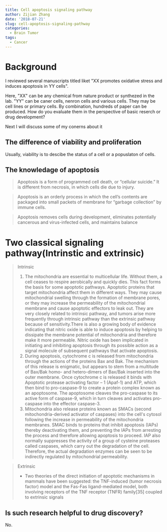 ```yaml
---
title: Cell apoptosis signaling pathway
author: Zijian Zhang
date: '2018-07-21'
slug: cell-apoptosis-signaling-pathway
categories:
  - Brain Tumor
tags:
  - Cancer
---
```

# Background

I reviewed several manuscripts titled liket "XX promotes oxidative stress and induces apoptosis in YY cells".

Here, "XX" can be any chemical from nature product or synthezed in the lab. 
"YY" can be caner cells, nenron cells and various cells. They may be cell lines or primary cells.
By combination, hundreds of paper can be produced. How do you evaluate them in the perspective of basic reserch or drug development? 

Next I will discuss some of my conerns about it


## The difference of viability and proliferation

Usually, viability is to descibe the status of a cell or a popuslaton of cells. 

## The knowledage of apoptosis

>Apoptosis is a form of programmed cell death, or “cellular suicide.” It is different from necrosis, in which cells die due to injury.

>Apoptosis is an orderly process in which the cell’s contents are packaged into small packets of membrane for “garbage collection” by immune cells.

>Apoptosis removes cells during development, eliminates potentially cancerous and virus-infected cells, and maintains balance 


# Two classical signaling pathway(Intrinstic and extrinsic)

>Intrinsic 
>1. The mitochondria are essential to multicellular life. Without them, a cell ceases to respire aerobically and quickly dies. This fact forms the basis for some apoptotic pathways. Apoptotic proteins that target mitochondria affect them in different ways. They may cause mitochondrial swelling through the formation of membrane pores, or they may increase the permeability of the mitochondrial membrane and cause apoptotic effectors to leak out. They are very closely related to intrinsic pathway, and tumors arise more frequently through intrinsic pathway than the extrinsic pathway because of sensitivity.There is also a growing body of evidence indicating that nitric oxide is able to induce apoptosis by helping to dissipate the membrane potential of mitochondria and therefore make it more permeable. Nitric oxide has been implicated in initiating and inhibiting apoptosis through its possible action as a signal molecule of subsequent pathways that activate apoptosis.
>2. During apoptosis, cytochrome c is released from mitochondria through the actions of the proteins Bax and Bak. The mechanism of this release is enigmatic, but appears to stem from a multitude of Bax/Bak homo- and hetero-dimers of Bax/Bak inserted into the outer membrane. Once cytochrome c is released it binds with Apoptotic protease activating factor – 1 (Apaf-1) and ATP, which then bind to pro-caspase-9 to create a protein complex known as an apoptosome. The apoptosome cleaves the pro-caspase to its active form of caspase-9, which in turn cleaves and activates pro-caspase into the effector caspase-3.
>3. Mitochondria also release proteins known as SMACs (second mitochondria-derived activator of caspases) into the cell's cytosol following the increase in permeability of the mitochondria membranes. SMAC binds to proteins that inhibit apoptosis (IAPs) thereby deactivating them, and preventing the IAPs from arresting the process and therefore allowing apoptosis to proceed. IAP also normally suppresses the activity of a group of cysteine proteases called caspases, which carry out the degradation of the cell. Therefore, the actual degradation enzymes can be seen to be indirectly regulated by mitochondrial permeability.

>Extrinsic
>- Two theories of the direct initiation of apoptotic mechanisms in mammals have been suggested: the TNF-induced (tumor necrosis factor) model and the Fas-Fas ligand-mediated model, both involving receptors of the TNF receptor (TNFR) family[35] coupled to extrinsic signals

## Is such research helpful to drug discovery?

No.
